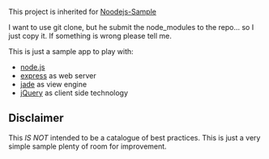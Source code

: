 This project is inherited for [Noodejs-Sample](https://github.com/jmhdez/Nodejs-Sample)

I want to use git clone, but he submit the node_modules to the repo... so I just copy it. If something is wrong please tell me.


This is just a sample app to play with:

* [node.js](http://nodejs.org)
* [express](http://expressjs.com/) as web server
* [jade](http://jade-lang.com/) as view engine
* [jQuery](http://jquery.org) as client side technology 

Disclaimer
----------

This *IS NOT* intended to be a catalogue of best practices. This is just
a very simple sample plenty of room for improvement. 
